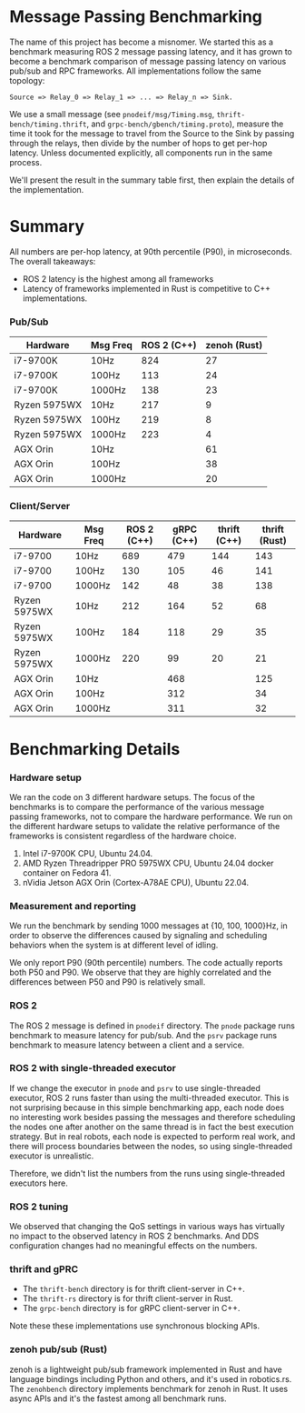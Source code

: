 # Message Passing Benchmarking
The name of this project has become a misnomer. We started this as a
benchmark measuring ROS 2 message passing latency, and it has grown to become
a benchmark comparison of message passing latency on various pub/sub and
RPC frameworks. All implementations follow the same topology:
```
Source => Relay_0 => Relay_1 => ... => Relay_n => Sink.
```
We use a small message (see `pnodeif/msg/Timing.msg`, `thrift-bench/timing.thrift`,
and `grpc-bench/gbench/timing.proto`), measure the time it took for the
message to travel from the Source to the Sink by passing through the relays,
then divide by the number of hops to get per-hop latency.
Unless documented explicitly, all components run in the same process.

We'll present the result in the summary table first, then explain the details
of the implementation.

# Summary
All numbers are per-hop latency, at 90th percentile (P90), in microseconds.
The overall takeaways:
* ROS 2 latency is the highest among all frameworks
* Latency of frameworks implemented in Rust is competitive to C++ implementations.

### Pub/Sub
| Hardware     | Msg Freq | ROS 2 (C++) | zenoh (Rust) |
| ------------ | -------- | ----------- | ------------ |
| i7-9700K     | 10Hz     | 824         | 27           |
| i7-9700K     | 100Hz    | 113         | 24           |
| i7-9700K     | 1000Hz   | 138         | 23           |
| Ryzen 5975WX | 10Hz     | 217         | 9            |
| Ryzen 5975WX | 100Hz    | 219         | 8            |
| Ryzen 5975WX | 1000Hz   | 223         | 4            |
| AGX Orin     | 10Hz     |             | 61           |
| AGX Orin     | 100Hz    |             | 38           |
| AGX Orin     | 1000Hz   |             | 20           |

### Client/Server
| Hardware     | Msg Freq | ROS 2 (C++) | gRPC (C++) | thrift (C++) | thrift (Rust) |
| ------------ | -------- | ----------- | ---------- | ------------ | ------------- |
| i7-9700      | 10Hz     | 689         | 479        | 144          | 143           |
| i7-9700      | 100Hz    | 130         | 105        | 46           | 141           |
| i7-9700      | 1000Hz   | 142         | 48         | 38           | 138           |
| Ryzen 5975WX | 10Hz     | 212         | 164        | 52           | 68            |
| Ryzen 5975WX | 100Hz    | 184         | 118        | 29           | 35            |
| Ryzen 5975WX | 1000Hz   | 220         | 99         | 20           | 21            |
| AGX Orin     | 10Hz     |             | 468        |              | 125           |
| AGX Orin     | 100Hz    |             | 312        |              | 34            |
| AGX Orin     | 1000Hz   |             | 311        |              | 32            |

# Benchmarking Details
### Hardware setup
We ran the code on 3 different hardware setups. The focus of the benchmarks is to
compare the performance of the various message
passing frameworks, not to compare the hardware performance. We run on the different
hardware setups to validate the relative performance of the frameworks is consistent
regardless of the hardware choice.

1. Intel i7-9700K CPU, Ubuntu 24.04.
2. AMD Ryzen Threadripper PRO 5975WX CPU, Ubuntu 24.04 docker container on Fedora 41.
3. nVidia Jetson AGX Orin (Cortex-A78AE CPU), Ubuntu 22.04.

### Measurement and reporting
We run the benchmark by sending 1000 messages at {10, 100, 1000}Hz, in order to observe
the differences caused by signaling and scheduling behaviors when the system is at
different level of idling.

We only report P90 (90th percentile) numbers. The code actually reports both P50 and P90.
We observe that they are highly correlated and the differences between P50 and P90 is
relatively small.


### ROS 2
The ROS 2 message is defined in `pnodeif` directory. The `pnode` package runs benchmark
to measure latency for pub/sub. And the `psrv` package runs benchmark to
measure latency between a client and a service.

### ROS 2 with single-threaded executor
If we change the executor in `pnode` and `psrv` to use single-threaded executor,
ROS 2 runs faster than using the multi-threaded executor.
This is not surprising because in this simple benchmarking app, each node
does no interesting work besides passing the messages and therefore
scheduling the nodes one after another on the same thread is in fact
the best execution strategy. But in real robots, each node is expected
to perform real work, and there will process boundaries between the nodes,
so using single-threaded executor is unrealistic.

Therefore, we didn't list the numbers from the runs using single-threaded executors
here.

### ROS 2 tuning
We observed that changing the QoS settings in various ways
has virtually no impact to the observed latency in ROS 2 benchmarks.
And DDS configuration changes had no meaningful effects on the numbers.

### thrift and gPRC
* The `thrift-bench` directory is for thrift client-server in C++.
* The `thrift-rs` directory is for thrift client-server in Rust.
* The `grpc-bench` directory is for gRPC client-server in C++.

Note these these implementations use synchronous blocking APIs.

### zenoh pub/sub (Rust)
zenoh is a lightweight pub/sub framework implemented in Rust and have language
bindings including Python and others, and it's used in robotics.rs.
The `zenohbench` directory implements benchmark for zenoh in Rust.
It uses async APIs and it's the fastest among all benchmark runs.
